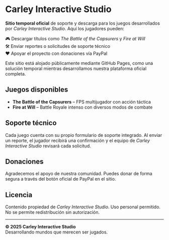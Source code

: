 # Carley Interactive Studio

**Sitio temporal oficial** de soporte y descarga para los juegos desarrollados por *Carley Interactive Studio*. Aquí los jugadores pueden:

🎮 Descargar títulos como *The Battle of the Capsurers* y *Fire at Will*  
🛠️ Enviar reportes o solicitudes de soporte técnico  
❤️ Apoyar el proyecto con donaciones vía PayPal

Este sitio está alojado públicamente mediante GitHub Pages, como una solución temporal mientras desarrollamos nuestra plataforma oficial completa.

## Juegos disponibles

- **The Battle of the Capsurers** – FPS multijugador con acción táctica
- **Fire at Will** – Battle Royale intenso con diversos modos de combate

## Soporte técnico

Cada juego cuenta con su propio formulario de soporte integrado. Al enviar un reporte, el jugador recibirá una confirmación y el equipo de *Carley Interactive Studio* revisará cada solicitud.

## Donaciones

Agradecemos el apoyo de nuestra comunidad. Puedes donar de forma segura a través del botón oficial de PayPal en el sitio.

## Licencia

Contenido propiedad de *Carley Interactive Studio*. Uso personal permitido. No se permite redistribución sin autorización.

---

**© 2025 Carley Interactive Studio**  
Desarrollando mundos que merecen ser jugados.

